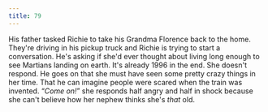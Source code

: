 ```yaml
---
title: 79
---
```


His father tasked Richie to take his Grandma Florence back to the home.
They're driving in his pickup truck and Richie is trying to start a conversation.
He's asking if she'd ever thought about living long enough to see Martians landing on earth.
It's already 1996 in the end.
She doesn't respond.
He goes on that she must have seen some pretty crazy things in her time.
That he can imagine people were scared when the train was invented.
&ldquo;_Come on!_&rdquo; she responds half angry and half in shock because she can't believe how her nephew thinks she's _that_ old.
